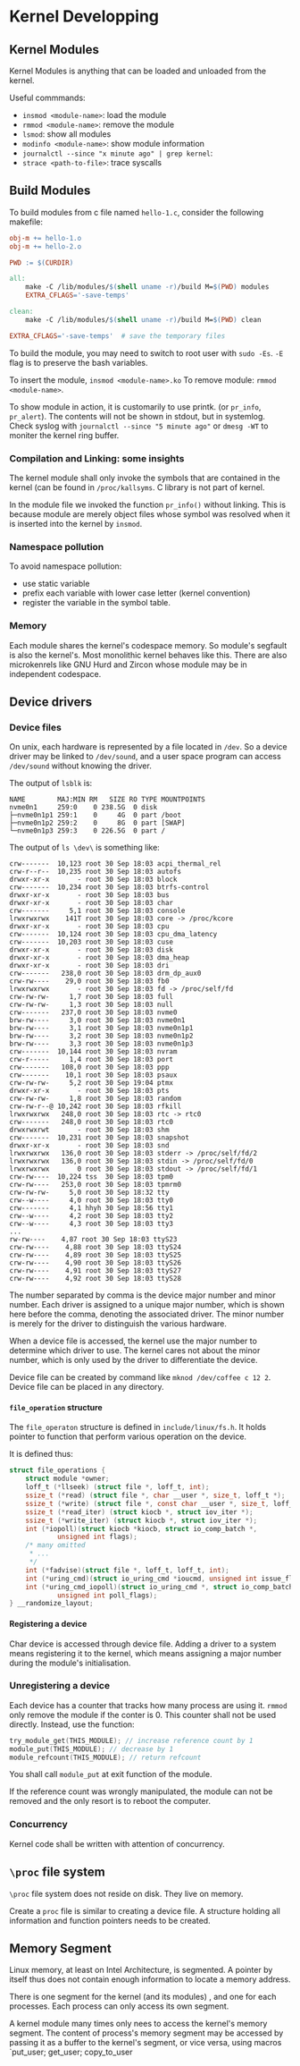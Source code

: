 # Kernel Developping

## Kernel Modules

Kernel Modules is anything that can be loaded and unloaded from the kernel.

Useful commmands:

- `insmod <module-name>`: load the module 
- `rmmod <module-name>`: remove the module
- `lsmod`: show all modules 
- `modinfo <module-name>`: show module information
- `journalctl --since "x minute ago" | grep kernel`: 
- `strace <path-to-file>`: trace syscalls


## Build Modules

To build modules from c file named `hello-1.c`, consider the following makefile:

```makefile
obj-m += hello-1.o 
obj-m += hello-2.o

PWD := $(CURDIR)

all:
	make -C /lib/modules/$(shell uname -r)/build M=$(PWD) modules
	EXTRA_CFLAGS='-save-temps'

clean:
	make -C /lib/modules/$(shell uname -r)/build M=$(PWD) clean

EXTRA_CFLAGS='-save-temps'  # save the temporary files
```

To build the module, you may need to switch to root user with `sudo -Es`. `-E` flag is to preserve the bash variables.

To insert the module, `insmod <module-name>.ko` To remove module: `rmmod <module-name>`. 

To show module in action, it is customarily to use printk. (or `pr_info`, `pr_alert`). The contents will not be shown in stdout, but in systemlog. Check syslog with `journalctl --since "5 minute ago"` or `dmesg -WT` to moniter the kernel ring buffer.

### Compilation and Linking: some insights

The kernel module shall only invoke the symbols that are contained in the kernel (can be found in `/proc/kallsyms`. C library is not part of kernel. 

In the module file we invoked the function `pr_info()` without linking. 
This is because module are merely object files whose symbol was resolved when it is inserted into the kernel by `insmod`.

### Namespace pollution

To avoid namespace pollution:

- use static variable
- prefix each variable with lower case letter (kernel convention)
- register the variable in the symbol table.

### Memory

Each module shares the kernel's codespace memory. So module's segfault is also the kernel's. Most monolithic kernel behaves like this. There are also microkenrels like GNU Hurd and Zircon whose module may be in independent codespace.

## Device drivers 

### Device files

On unix, each hardware is represented by a file located in `/dev`. So a device driver may be linked to `/dev/sound`, and a user space program can access `/dev/sound` without knowing the driver.

The output of `lsblk` is:

```
NAME        MAJ:MIN RM   SIZE RO TYPE MOUNTPOINTS
nvme0n1     259:0    0 238.5G  0 disk 
├─nvme0n1p1 259:1    0     4G  0 part /boot
├─nvme0n1p2 259:2    0     8G  0 part [SWAP]
└─nvme0n1p3 259:3    0 226.5G  0 part /
```

The output of `ls \dev\` is something like:

```
crw-------  10,123 root 30 Sep 18:03 acpi_thermal_rel
crw-r--r--  10,235 root 30 Sep 18:03 autofs
drwxr-xr-x       - root 30 Sep 18:03 block
crw-------  10,234 root 30 Sep 18:03 btrfs-control
drwxr-xr-x       - root 30 Sep 18:03 bus
drwxr-xr-x       - root 30 Sep 18:03 char
crw-------     5,1 root 30 Sep 18:03 console
lrwxrwxrwx    141T root 30 Sep 18:03 core -> /proc/kcore
drwxr-xr-x       - root 30 Sep 18:03 cpu
crw-------  10,124 root 30 Sep 18:03 cpu_dma_latency
crw-------  10,203 root 30 Sep 18:03 cuse
drwxr-xr-x       - root 30 Sep 18:03 disk
drwxr-xr-x       - root 30 Sep 18:03 dma_heap
drwxr-xr-x       - root 30 Sep 18:03 dri
crw-------   238,0 root 30 Sep 18:03 drm_dp_aux0
crw-rw----    29,0 root 30 Sep 18:03 fb0
lrwxrwxrwx       - root 30 Sep 18:03 fd -> /proc/self/fd
crw-rw-rw-     1,7 root 30 Sep 18:03 full
crw-rw-rw-     1,3 root 30 Sep 18:03 null
crw-------   237,0 root 30 Sep 18:03 nvme0
brw-rw----     3,0 root 30 Sep 18:03 nvme0n1
brw-rw----     3,1 root 30 Sep 18:03 nvme0n1p1
brw-rw----     3,2 root 30 Sep 18:03 nvme0n1p2
brw-rw----     3,3 root 30 Sep 18:03 nvme0n1p3
crw-------  10,144 root 30 Sep 18:03 nvram
crw-r-----     1,4 root 30 Sep 18:03 port
crw-------   108,0 root 30 Sep 18:03 ppp
crw-------    10,1 root 30 Sep 18:03 psaux
crw-rw-rw-     5,2 root 30 Sep 19:04 ptmx
drwxr-xr-x       - root 30 Sep 18:03 pts
crw-rw-rw-     1,8 root 30 Sep 18:03 random
crw-rw-r--@ 10,242 root 30 Sep 18:03 rfkill
lrwxrwxrwx   248,0 root 30 Sep 18:03 rtc -> rtc0
crw-------   248,0 root 30 Sep 18:03 rtc0
drwxrwxrwt       - root 30 Sep 18:03 shm
crw-------  10,231 root 30 Sep 18:03 snapshot
drwxr-xr-x       - root 30 Sep 18:03 snd
lrwxrwxrwx   136,0 root 30 Sep 18:03 stderr -> /proc/self/fd/2
lrwxrwxrwx   136,0 root 30 Sep 18:03 stdin -> /proc/self/fd/0
lrwxrwxrwx       0 root 30 Sep 18:03 stdout -> /proc/self/fd/1
crw-rw----  10,224 tss  30 Sep 18:03 tpm0
crw-rw----   253,0 root 30 Sep 18:03 tpmrm0
crw-rw-rw-     5,0 root 30 Sep 18:32 tty
crw--w----     4,0 root 30 Sep 18:03 tty0
crw-------     4,1 hhyh 30 Sep 18:56 tty1
crw--w----     4,2 root 30 Sep 18:03 tty2
crw--w----     4,3 root 30 Sep 18:03 tty3
...
rw-rw----    4,87 root 30 Sep 18:03 ttyS23
crw-rw----    4,88 root 30 Sep 18:03 ttyS24
crw-rw----    4,89 root 30 Sep 18:03 ttyS25
crw-rw----    4,90 root 30 Sep 18:03 ttyS26
crw-rw----    4,91 root 30 Sep 18:03 ttyS27
crw-rw----    4,92 root 30 Sep 18:03 ttyS28
```

The number separated by comma is the device major number and minor number. Each driver is assigned to a unique major number, which is shown here before the comma, denoting the associated driver. The minor number is merely for the driver to distinguish the various hardware. 

When a device file is accessed, the kernel use the major number to determine which driver to use. The kernel cares not about the minor number, which is only used by the driver to differentiate the device.

Device file can be created by command like `mknod /dev/coffee c 12 2`. Device file can be placed in any directory.

#### `file_operation` structure

The `file_operaton` structure is defined in `include/linux/fs.h`. It holds pointer to function that perform various operation on the device. 

It is defined thus: 

```c 
struct file_operations {
    struct module *owner;
    loff_t (*llseek) (struct file *, loff_t, int);
    ssize_t (*read) (struct file *, char __user *, size_t, loff_t *);
    ssize_t (*write) (struct file *, const char __user *, size_t, loff_t *);
    ssize_t (*read_iter) (struct kiocb *, struct iov_iter *);
    ssize_t (*write_iter) (struct kiocb *, struct iov_iter *);
    int (*iopoll)(struct kiocb *kiocb, struct io_comp_batch *,
            unsigned int flags);
    /* many omitted 
     * ...
     */
    int (*fadvise)(struct file *, loff_t, loff_t, int);
    int (*uring_cmd)(struct io_uring_cmd *ioucmd, unsigned int issue_flags);
    int (*uring_cmd_iopoll)(struct io_uring_cmd *, struct io_comp_batch *,
            unsigned int poll_flags);
} __randomize_layout;

```

#### Registering a device

Char device is accessed through device file. 
Adding a driver to a system means registering it to the kernel, which means assigning a major number during the module's initialisation. 

### Unregistering a device 

Each device has a counter that tracks how many process are using it. `rmmod` only remove the module if the conter is 0.
This counter shall not be used directly. Instead, use the function:

```c
try_module_get(THIS_MODULE); // increase reference count by 1
module_put(THIS_MODULE); // decrease by 1 
module_refcount(THIS_MODULE); // return refcount
```

You shall call `module_put` at exit function of the module.

If the reference count was wrongly manipulated, the module can not be removed and the only resort is to reboot the computer.

### Concurrency

Kernel code shall be written with attention of concurrency. 


## `\proc` file system

`\proc` file system does not reside on disk. They live on memory. 

Create a `proc` file is similar to creating a device file. A structure holding all information and function pointers needs to be created.

## Memory Segment

Linux memory, at least on Intel Architecture, is segmented. 
A pointer by itself thus does not contain enough information to locate a memory address.

There is one segment for the kernel (and its modules) , and one for each processes. Each process can only access its own segment. 

A kernel module many times only nees to access the kernel's memory segment. The content of process's memory segment may be accessed by passing it as a buffer to the kernel's segment, or vice versa, using macros `put_user; get_user; copy_to_user

